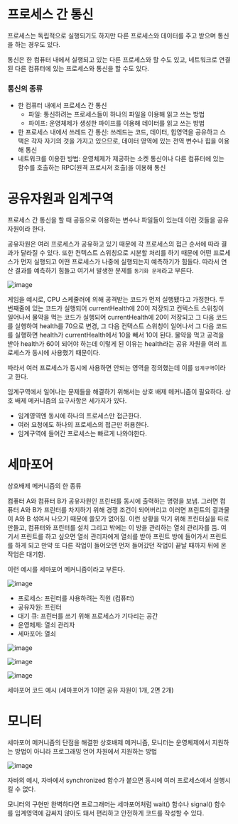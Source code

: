 # 프로세스 간 통신
프로세스는 독립적으로 실행되기도 하지만 다른 프로세스와
데이터를 주고 받으며 통신을 하는 경우도 있다. 

통신은 한 컴퓨터 내에서 실행되고 있는 다른 프로세스와 할 수도 있고, 네트워크로 연결된 다른 컴퓨터에 있는 프로세스와 통신을 할 수도 있다.

### 통신의 종류
- 한 컴퓨터 내에서 프로세스 간 통신
	- 파일: 통신하려는 프로세스들이 하나의 파일을 이용해 읽고 쓰는 방법
	- 파이프: 운영체제가 생성한 파이프를 이용해 데이터를 읽고 쓰는 방법
- 한 프로세스 내에서 쓰레드 간 통신: 쓰레드는 코드, 데이터, 힙영역을 공유하고 스택은 각자 자기의 것을 가지고 있으므로, 데이터 영역에 있는 전역 변수나 힙을 이용해 통신
- 네트워크를 이용한 방법: 운영체제가 제공하는 소켓 통신이나 다른 컴퓨터에 있는 함수를 호출하는 RPC(원격 프로시저 호출)을 이용해 통신

# 공유자원과 임계구역
프로세스 간 통신을 할 때 공동으로 이용하는 변수나 파일들이 있는데 이런 것들을 공유자원이라 한다.

공유자원은 여러 프로세스가 공유하고 있기 때문에 각 프로세스의 접근 순서에 따라 결과가 달라질 수 있다. 또한 컨텍스트 스위칭으로 시분할 처리를 하기 때문에 어떤 프로세스가 먼저 실행되고 어떤 프로세스가 나중에 실행되는지 예측하기가 힘들다. 따라서 연산 결과를 예측하기 힘들고 여기서 발생한 문제를 `동기화 문제`라고 부른다.

![image](https://github.com/skcy1515/Programming-Study/assets/140364849/ae59e0c1-17eb-4501-8b88-311b7f575c73)

게임을 예시로, CPU 스케줄러에 의해 공격받는 코드가 먼저 실행됐다고 가정한다. 두 번째줄에 있는 코드가 실행되어 currentHealth에 20이 저장되고 컨텍스트 스위칭이 일어나서 물약을 먹는 코드가 실행되어 currentHealth에 20이 저장되고 그 다음 코드를 실행하여 health를 70으로 변경, 그 다음 컨텍스트 스위칭이 일어나서 그 다음 코드를 실행하면 health가 currentHealth에서 10을 빼서 10이 된다. 물약을 먹고 공격을 받아 health가 60이 되어야 하는데 이렇게 된 이유는 health라는 공유 자원을 여러 프로세스가 동시에 사용했기 때문이다.

따라서 여러 프로세스가 동시에 사용하면 안되는 영역을 정의했는데 이를 `임계구역`이라고 한다.

임계구역에서 일어나는 문제들을 해결하기 위해서는 상호 배제 메커니즘이 필요하다. 상호 배제 메커니즘의 요구사항은 세가지가 있다.
- 임계영역엔 동시에 하나의 프로세스만 접근한다.
- 여러 요청에도 하나의 프로세스의 접근만 허용한다.
- 임계구역에 들어간 프로세스는 빠르게 나와야한다.

# 세마포어
상호배제 메커니즘의 한 종류

컴퓨터 A와 컴퓨터 B가 공유자원인 프린터를 동시에 출력하는 명령을 보냄. 그러면 컴퓨터 A와 B가 프린터를 차지하기 위해 경쟁 조건이 되어버리고 이러면 프린트의 결과물이 A와 B 섞여서 나오기 때문에 쓸모가 없어짐. 이런 상황을 막기 위해 프린터실을 따로 만들고, 컴퓨터와 프린터를 설치 그리고 밖에는 이 방을 관리하는 열쇠 관리자를 둠. 여기서 프린트를 하고 싶으면 열쇠 관리자에게 열쇠를 받아 프린트 방에 들어가서 프린트를 하게 되고 만약 또 다른 작업이 들어오면 먼저 들어갔던 작업이 끝날 때까지 뒤에 온 작업은 대기함.

이런 예시를 세마포어 메커니즘이라고 부른다.

![image](https://github.com/skcy1515/Programming-Study/assets/140364849/bdf88aff-4bef-46d0-bd1a-b2742568ec23)

- 프로세스: 프린터를 사용하려는 직원 (컴퓨터)
- 공유자원: 프린터
- 대기 큐: 프린터를 쓰기 위해 프로세스가 기다리는 공간
- 운영체제: 열쇠 관리자
- 세마포어: 열쇠

![image](https://github.com/skcy1515/Programming-Study/assets/140364849/491cdd05-6166-4379-a80e-f43250fa5203)

![image](https://github.com/skcy1515/Programming-Study/assets/140364849/39e352be-c324-433f-8007-cd168d440931)

![image](https://github.com/skcy1515/Programming-Study/assets/140364849/11245813-9dab-4969-89e7-a6288f67e3c0)

세마포어 코드 예시 (세마포어가 1이면 공유 자원이 1개, 2면 2개)

# 모니터
세마포어 메커니즘의 단점을 해결한 상호배제 메커니즘, 모니터는 운영체제에서 지원하는 방법이 아니라 프로그래밍 언어 차원에서 지원하는 방법

![image](https://github.com/skcy1515/Programming-Study/assets/140364849/52b04399-a125-46ae-8541-84b31ad6bf7d)

자바의 예시, 자바에서 synchronized 함수가 붙으면 동시에 여러 프로세스에서 실행시킬 수 없다.

모니터의 구현만 완벽하다면 프로그래머는 세마포어처럼 wait() 함수나 signal() 함수를 임계영역에 감싸지 않아도 돼서 편리하고 안전하게 코드를 작성할 수 있다.
